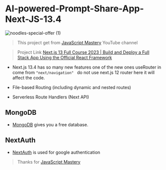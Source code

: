 # AI-powered-Prompt-Share-App-Next-JS-13.4

![noodles-special-offer (1)](https://user-images.githubusercontent.com/77588716/236693979-6ce19015-ae49-4df1-b6b7-5674c8d97789.jpg)

>This project get from [JavaScript Mastery](https://www.youtube.com/@javascriptmastery) YouTube channel

>Project Link [Next.js 13 Full Course 2023 | Build and Deploy a Full Stack App Using the Official React Framework](https://www.youtube.com/watch?v=wm5gMKuwSYk)

- Next.js 13.4 has so many new features one of the new ones useRouter in come from `"next/navigation" ` do not use next.js 12 router here it will affect the code.

- File-based Routing (including dynamic and nested routes)

- Serverless Route Handlers (Next API)

## MongoDB
- [MongoDB](https://www.mongodb.com/) gives you a free database.

## NextAuth

- [NextAuth](https://next-auth.js.org) is used for google authentication

> Thanks for [JavaScript Mastery](https://www.youtube.com/@javascriptmastery)

